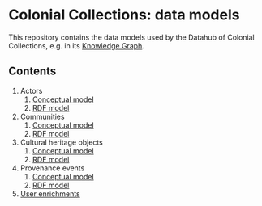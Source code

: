 # Colonial Collections: data models

This repository contains the data models used by the Datahub of Colonial Collections, e.g. in its [Knowledge Graph](https://data.colonialcollections.nl/data-hub/knowledge-graph).

## Contents

1. Actors
   1. [Conceptual model](./actors/conceptual.md)
   1. [RDF model](./actors/rdf.md)
1. Communities
   1. [Conceptual model](./communities/conceptual.md)
   1. [RDF model](./communities/rdf.md)
1. Cultural heritage objects
   1. [Conceptual model](./objects/conceptual.md)
   1. [RDF model](./objects/rdf.md)
1. Provenance events
   1. [Conceptual model](./provenance-events/conceptual.md)
   1. [RDF model](./provenance-events/rdf.md)
1. [User enrichments](./user-enrichments/README.md)
